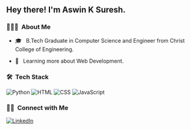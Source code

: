 

<h2> Hey there! I'm Aswin K Suresh.</h2>


<h3> 👨🏻‍💻 &nbsp;About Me </h3>


- 🎓 &nbsp; B.Tech Graduate in Computer Science and Engineer from Christ College of Engineering.


- 🌱 &nbsp; Learning more about Web Development.

<h3> 🛠 &nbsp;Tech Stack</h3>

![Python](https://img.shields.io/badge/-Python-333333?style=flat&logo=python)
![HTML](https://img.shields.io/badge/-HTML-333333?style=flat&logo=HTML)
![CSS](https://img.shields.io/badge/-CSS-333333?style=flat&logo=CSS3&logoColor=1572B6)
 ![JavaScript](https://img.shields.io/badge/-JavaScript-333333?style=flat&logo=javascript)



<h3> 🤝🏻 &nbsp;Connect with Me </h3>
<a href="https://www.linkedin.com/in/aswinksuresh/"><img alt="LinkedIn" src="https://img.shields.io/badge/LinkedIn-Aswin%20K%20Suresh-blue?style=flat-square&logo=linkedin"></a>


